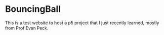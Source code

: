 # BouncingBall
This is a test website to host a p5 project that I just recently learned, mostly from Prof Evan Peck.
